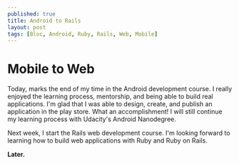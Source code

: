 ```yaml
---
published: true
title: Android to Rails
layout: post
tags: [Bloc, Android, Ruby, Rails, Web, Mobile]
---
```

<h1>Mobile to Web</h1>

Today, marks the end of my time in the Android development course. I really enjoyed the learning process, mentorship, and being able to build real applications. I'm glad that I was able to design, create, and publish an application in the play store. What an accomplishment! I will still continue my learning process with Udacity's Android Nanodegree.

Next week, I start the Rails web development course. I'm looking forward to learning how to build web applications with Ruby and Ruby on Rails. 

**Later.**